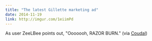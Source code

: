 ```yaml
---
title: "The latest Gillette marketing ad"
date: 2014-11-19
link: http://imgur.com/1eiimPd
---
```

 As user ZeeLBee points out, "Ooooooh, RAZOR BURN." (via [Coudal](http://coudal.com/archives/2014/11/keep_it_simple.php))
